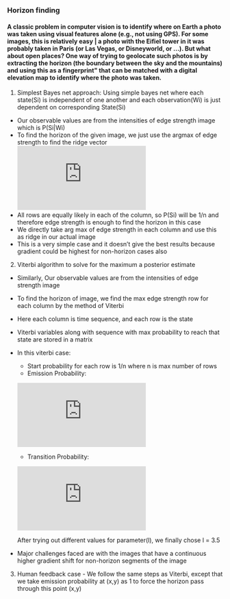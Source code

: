 ###  Horizon finding

#### A classic problem in computer vision is to identify where on Earth a photo was taken using visual features alone (e.g., not using GPS). For some images, this is relatively easy | a photo with the Eifiel tower in it was probably taken in Paris (or Las Vegas, or Disneyworld, or ...). But what about open places? One way of trying to geolocate such photos is by extracting the horizon (the boundary between the sky and the mountains) and using this as a fingerprint" that can be matched with a digital elevation map to identify where the photo was taken.


1.	Simplest Bayes net approach: Using simple bayes net where each state(Si) is independent of one another and each observation(Wi) is just dependent on corresponding State(Si)
- Our observable values are from the intensities of edge strength image which is P(Si|Wi)
- To find the horizon of the given image, we just use the argmax of edge strength to find the ridge vector
![equation]( https://latex.codecogs.com/gif.latex?%5Cinline%20s_%7Bi%7D%5E%7B*%7D%20%3D%20arg%20%5Cmax_%7Bs_%7Bi%7D%7D%20P%28S_%7Bi%7D%3Ds_%7Bi%7D%7Cw_%7B1%2C...%2C%7Dw_%7Bm%7D%29%20%5C%5C%20s_%7Bi%7D%5E%7B*%7D%20%3D%20arg%20%5Cmax_%7Bs_%7Bi%7D%7D%20P%28S_%7Bi%7D%3Ds_%7Bi%7D%29*P%28S_%7Bi%7D%3Ds_%7Bi%7D%7Cw_%7Bi%7D%29)
- All rows are equally likely in each of the column, so P(Si) will be 1/n and therefore edge strength is enough to find the horizon in this case
- We directly take arg max of edge strength in each column and use this as ridge in our actual image
- This is a very simple case and it doesn’t give the best results because gradient could be highest for non-horizon cases also
2.	Viterbi algorithm to solve for the maximum a posterior estimate
- Similarly, Our observable values are from the intensities of edge strength image
- To find the horizon of image, we find the max edge strength row for each column by the method of Viterbi
- Here each column is time sequence, and each row is the state 
- Viterbi variables along with sequence with max probability to reach that state are stored in a matrix
- In this viterbi case:
  - Start probability for each row is 1/n where n is max number of rows 
  - Emission Probability:
  
  ![equation](https://latex.codecogs.com/gif.latex?%5Cinline%20e_%7Bi%7D%28O_%7Bj%7D%29%20%3D%20x_%7Bi%2Cj%7D/%5Csum_%20j%20x_%7Bi%2Cj%7D)
  - Transition Probability: 
  
  ![equation](https://latex.codecogs.com/gif.latex?%5Cinline%20P_%7Bij%7D%20%3D%20l*%5Cexp%5E%7B-l*%7Cx%7C%7D%20%5C%20where%20%5C%20x%20%3D%20i-j)
  
  After trying out different values for parameter(l), we finally chose l = 3.5
  
  
- Major challenges faced are with the images that have a continuous higher gradient shift for non-horizon segments of the image
3.	Human feedback case - We follow the same steps as Viterbi, except that we take emission probability at (x,y) as 1 to force the horizon pass through this point (x,y) 
